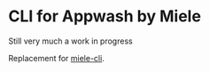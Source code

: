 # CLI for Appwash by Miele

Still very much a work in progress

Replacement for [miele-cli](https://github.com/omfj/miele-cli).
